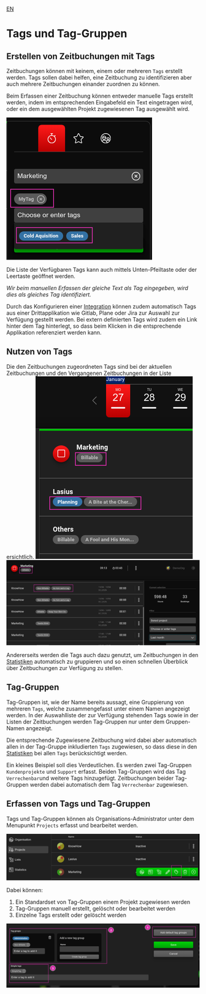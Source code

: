 [EN](Tags.md)

# Tags und Tag-Gruppen

## Erstellen von Zeitbuchungen mit Tags

Zeitbuchungen können mit keinem, einem oder mehreren `Tags` erstellt werden. Tags sollen dabei helfen, eine Zeitbuchung zu identifizieren aber auch mehrere Zeitbuchungen einander zuordnen zu können. 

Beim Erfassen einer Zeitbuchung können entweder manuelle Tags erstellt werden, indem im entsprechenden Eingabefeld ein Text eingetragen wird, oder ein dem ausgewählten Projekt zugewiesenen Tag ausgewählt wird. 

![Tags erstellen](images/Lasius_TimeBooking_Create_Tags.png)

Die Liste der Verfügbaren Tags kann auch mittels Unten-Pfeiltaste oder der Leertaste geöffnet werden.

*Wir beim manuellen Erfassen der gleiche Text als Tag eingegeben, wird dies als gleiches Tag identifiziert.*

Durch das Konfigurieren einer [Integration](DE%3AIntegrations.md) können zudem automatisch Tags aus einer Drittapplikation wie Gitlab, Plane oder Jira zur Auswahl zur Verfügung gestellt werden. Bei extern definierten Tags wird zudem ein Link hinter dem Tag hinterlegt, so dass beim Klicken in die entsprechende Applikation referenziert werden kann.

## Nutzen von Tags

Die den Zeitbuchungen zugeordneten Tags sind bei der aktuellen Zeitbuchungen und den Vergangenen Zeitbuchungen in der Liste ersichtlich.
![Tags in Zeitbuchungen](images/Lasius_TimeBooking_List_Bookings.png)
![Tags in Zeitbuchungen](images/Lasius_TimeBooking_List_Tags.png)

Andererseits werden die Tags auch dazu genutzt, um Zeitbuchungen in den [Statistiken](DE%3AStatistis.md#Tags) automatisch zu gruppieren und so einen schnellen Überblick über Zeitbuchungen zur Verfügung zu stellen.

## Tag-Gruppen

Tag-Gruppen ist, wie der Name bereits aussagt, eine Gruppierung von mehreren `Tags`, welche zusammengefasst unter einem Namen angezeigt werden. In der Auswahlliste der zur Verfügung stehenden Tags sowie in der Listen der Zeitbuchungen werden Tag-Gruppen nur unter dem Gruppen-Namen angezeigt. 

Die entsprechende Zugewiesene Zeitbuchung wird dabei aber automatisch allen in der Tag-Gruppe inkludierten `Tags` zugewiesen, so dass diese in den [Statistiken](DE%3AStatistis.md#Tags) bei allen `Tags` berücksichtigt werden.

Ein kleines Beispiel soll dies Verdeutlichen. Es werden zwei Tag-Gruppen `Kundenprojekte` und `Support` erfasst. Beiden Tag-Gruppen wird das Tag `Verrechenbar`und weitere Tags hinzugefügt. Zeitbuchungen beider Tag-Gruppen werden dabei automatisch dem Tag `Verrechenbar` zugewiesen.

## Erfassen von Tags und Tag-Gruppen

Tags und Tag-Gruppen können als Organisations-Administrator unter dem Menupunkt `Projects` erfasst und bearbeitet werden.

![Verwalten von Tags](images/Lasius_TimeBooking_Manage_Tags.png)

Dabei können:
1. Ein Standardset von Tag-Gruppen einem Projekt zugewiesen werden
2. Tag-Gruppen manuell erstellt, gelöscht oder bearbeitet werden
3. Einzelne Tags erstellt oder gelöscht werden

![Verwalten von Tags](images/Lasius_TimeBooking_Manage_Tags2.png)
